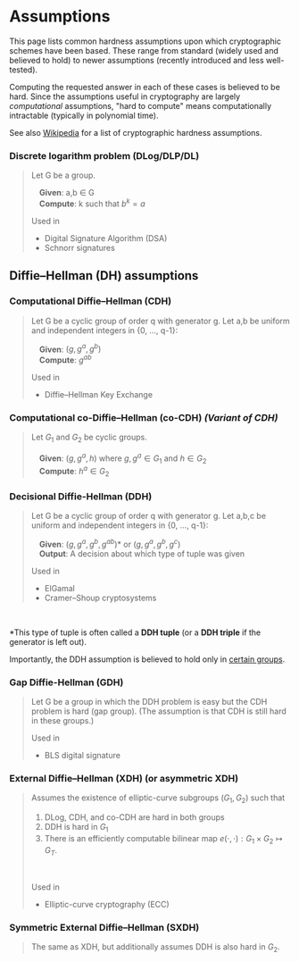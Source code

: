 # Assumptions

This page lists common hardness assumptions upon which cryptographic schemes have been based. These range from standard (widely used and believed to hold) to newer assumptions (recently introduced and less well-tested).

<!-- Maybe color-code based on how standard they are? -->
<!-- Also give any implications -->

Computing the requested answer in each of these cases is believed to be hard. Since the assumptions useful in cryptography are largely _computational_ assumptions, "hard to compute" means computationally intractable (typically in polynomial time).

See also [Wikipedia](https://en.wikipedia.org/wiki/Computational_hardness_assumption#Common_cryptographic_hardness_assumptions) for a list of cryptographic hardness assumptions.

### **Discrete logarithm problem (DLog/DLP/DL)**
> Let G be a group.
>
> &emsp;**Given**: a,b &in; G  <br/>
> &emsp;**Compute**: k such that $b^k=a$
> 
> Used in
> - Digital Signature Algorithm (DSA)
> - Schnorr signatures

## Diffie–Hellman (DH) assumptions

### **Computational Diffie–Hellman (CDH)**
> Let G be a cyclic group of order q with generator g. Let a,b be uniform and independent integers in {0, ..., q-1}:
>
> &emsp;**Given**: $(g, g^a, g^b)$  <br/>
> &emsp;**Compute**: $g^{ab}$
>
> Used in
> - Diffie–Hellman Key Exchange

### **Computational co-Diffie–Hellman (co-CDH)** _(Variant of CDH)_
> Let $G_1$ and $G_2$ be cyclic groups.
>
> &emsp;**Given**: $(g,g^a,h)$ where $g,g^a \in G_1$ and $h \in G_2$  <br/>
> &emsp;**Compute**: $h^a \in G_2$

### **Decisional Diffie-Hellman (DDH)**
> Let G be a cyclic group of order q with generator g. Let a,b,c be uniform and independent integers in {0, ..., q-1}:
> 
> &emsp;**Given**: $(g,g^a,g^b,g^{ab})$* or $(g,g^a,g^b,g^c)$  <br/>
> &emsp;**Output**: A decision about which type of tuple was given
> 
> Used in
> - ElGamal
> - Cramer–Shoup cryptosystems

<br/>

*This type of tuple is often called a **DDH tuple** (or a **DDH triple** if the generator is left out).

Importantly, the DDH assumption is believed to hold only in [certain groups](https://en.wikipedia.org/wiki/Decisional_Diffie%E2%80%93Hellman_assumption#Groups_for_which_DDH_is_assumed_to_hold).

### **Gap Diffie-Hellman (GDH)**
> Let G be a group in which the DDH problem is easy but the CDH problem is hard (gap group). (The assumption is that CDH is still hard in these groups.)
> 
> Used in
> - BLS digital signature

### **External Diffie–Hellman (XDH)** (or **asymmetric XDH**)
> Assumes the existence of elliptic-curve subgroups $(G_1, G_2)$ such that
> 1. DLog, CDH, and co-CDH are hard in both groups
> 1. DDH is hard in $G_1$
> 1. There is an efficiently computable bilinear map $e(\cdot, \cdot): G_1 \times G_2 \mapsto G_T$. <br/>
> <br/>
>
> Used in
> - Elliptic-curve cryptography (ECC)

### **Symmetric External Diffie–Hellman (SXDH)**
> The same as XDH, but additionally assumes DDH is also hard in $G_2$. 
<!-- Implies XDH. -->
